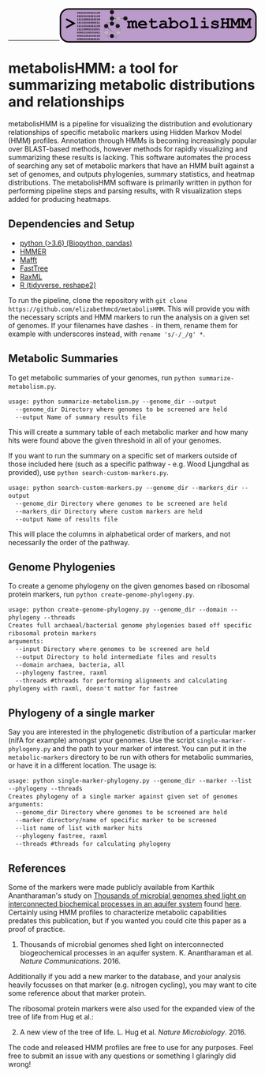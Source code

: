 <img align="right" width="400" src="https://github.com/elizabethmcd/metabolisHMM/blob/master/data/metabolisHMM-logo.png">

<br>
<br>
<br>

---

# metabolisHMM: a tool for summarizing metabolic distributions and relationships

metabolisHMM is a pipeline for visualizing the distribution and evolutionary relationships of specific metabolic markers using Hidden Markov Model (HMM) profiles. Annotation through HMMs is becoming increasingly popular over BLAST-based methods, however methods for rapidly visualizing and summarizing these results is lacking. This software automates the process of searching any set of metabolic markers that have an HMM built against a set of genomes, and outputs phylogenies, summary statistics, and heatmap distributions. The metabolisHMM software is primarily written in python for performing pipeline steps and parsing results, with R visualization steps added for producing heatmaps. 

## Dependencies and Setup 

- [python (>3.6) (Biopython, pandas)](https://www.anaconda.com/)
- [HMMER](http://hmmer.org/)
- [Mafft](https://mafft.cbrc.jp/alignment/software/)
- [FastTree](http://www.microbesonline.org/fasttree/)
- [RaxML](https://cme.h-its.org/exelixis/software.html)
- [R (tidyverse, reshape2)](https://cran.r-project.org/)

To run the pipeline, clone the repository with `git clone https://github.com/elizabethmcd/metabolisHMM`. This will provide you with the necessary scripts and HMM markers to run the analysis on a given set of genomes. If your filenames have dashes `-` in them, rename them for example with underscores instead, with `rename 's/-/_/g' *`.

## Metabolic Summaries

To get metabolic summaries of your genomes, run `python summarize-metabolism.py`. 
```
usage: python summarize-metabolism.py --genome_dir --output
  --genome_dir Directory where genomes to be screened are held
  --output Name of summary results file
```

This will create a summary table of each metabolic marker and how many hits were found above the given threshold in all of your genomes. 

If you want to run the summary on a specific set of markers outside of those included here (such as a specific pathway - e.g. Wood Ljungdhal as provided), use `python search-custom-markers.py`. 
```
usage: python search-custom-markers.py --genome_dir --markers_dir --output
  --genome_dir Directory where genomes to be screened are held
  --markers_dir Directory where custom markers are held
  --output Name of results file
```

This will place the columns in alphabetical order of markers, and not necessarily the order of the pathway.

## Genome Phylogenies

To create a genome phylogeny on the given genomes based on ribosomal protein markers, run `python create-genome-phylogeny.py`. 

```
usage: python create-genome-phylogeny.py --genome_dir --domain --phylogeny --threads
Creates full archaeal/bacterial genome phylogenies based off specific ribosomal protein markers
arguments:
  --input Directory where genomes to be screened are held
  --output Directory to hold intermediate files and results
  --domain archaea, bacteria, all
  --phylogeny fastree, raxml
  --threads #threads for performing alignments and calculating phylogeny with raxml, doesn't matter for fastree
```

## Phylogeny of a single marker

Say you are interested in the phylogenetic distribution of a particular marker (nifA for example) amongst your genomes. Use the script `single-marker-phylogeny.py` and the path to your marker of interest. You can put it in the `metabolic-markers` directory to be run with others for metabolic summaries, or have it in a different location. The usage is: 

```
usage: python single-marker-phylogeny.py --genome_dir --marker --list --phylogeny --threads
Creates phylogeny of a single marker against given set of genomes
arguments:
  --genome_dir Directory where genomes to be screened are held
  --marker directory/name of specific marker to be screened
  --list name of list with marker hits
  --phylogeny fastree, raxml
  --threads #threads for calculating phylogeny
```

## References 

Some of the markers were made publicly available from Karthik Anantharaman's study on [Thousands of microbial genomes shed light on interconnected biochemical processes in an aquifer system](https://www.nature.com/articles/ncomms13219) found [here](https://github.com/kanantharaman/metabolic-hmms). Certainly using HMM profiles to characterize metabolic capabilities predates this publication, but if you wanted you could cite this paper as a proof of practice. 

1. Thousands of microbial genomes shed light on interconnected biogeochemical processes in an aquifer system. K. Anantharaman et al. _Nature Communications_. 2016. 

Additionally if you add a new marker to the database, and your analysis heavily focusses on that marker (e.g. nitrogen cycling), you may want to cite some reference about that marker protein. 

The ribosomal protein markers were also used for the expanded view of the tree of life from Hug et al.:

2. A new view of the tree of life. L. Hug et al. _Nature Microbiology_. 2016.

The code and released HMM profiles are free to use for any purposes. Feel free to submit an issue with any questions or something I glaringly did wrong! 
